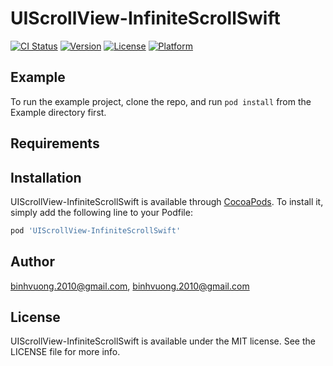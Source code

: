 # UIScrollView-InfiniteScrollSwift

[![CI Status](https://img.shields.io/travis/binhvuong.2010@gmail.com/UIScrollView-InfiniteScrollSwift.svg?style=flat)](https://travis-ci.org/binhvuong.2010@gmail.com/UIScrollView-InfiniteScrollSwift)
[![Version](https://img.shields.io/cocoapods/v/UIScrollView-InfiniteScrollSwift.svg?style=flat)](https://cocoapods.org/pods/UIScrollView-InfiniteScrollSwift)
[![License](https://img.shields.io/cocoapods/l/UIScrollView-InfiniteScrollSwift.svg?style=flat)](https://cocoapods.org/pods/UIScrollView-InfiniteScrollSwift)
[![Platform](https://img.shields.io/cocoapods/p/UIScrollView-InfiniteScrollSwift.svg?style=flat)](https://cocoapods.org/pods/UIScrollView-InfiniteScrollSwift)

## Example

To run the example project, clone the repo, and run `pod install` from the Example directory first.

## Requirements

## Installation

UIScrollView-InfiniteScrollSwift is available through [CocoaPods](https://cocoapods.org). To install
it, simply add the following line to your Podfile:

```ruby
pod 'UIScrollView-InfiniteScrollSwift'
```

## Author

binhvuong.2010@gmail.com, binhvuong.2010@gmail.com

## License

UIScrollView-InfiniteScrollSwift is available under the MIT license. See the LICENSE file for more info.
